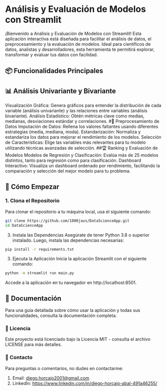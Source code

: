 # Análisis y Evaluación de Modelos con Streamlit
¡Bienvenido a Análisis y Evaluación de Modelos con Streamlit! Esta aplicación interactiva está diseñada para facilitar el análisis de datos, el preprocesamiento y la evaluación de modelos. Ideal para científicos de datos, analistas y desarrolladores, esta herramienta te permitirá explorar, transformar y evaluar tus datos con facilidad.

## 📦 Funcionalidades Principales
## 📊 Análisis Univariante y Bivariante
Visualización Gráfica: Genera gráficos para entender la distribución de cada variable (análisis univariante) y las relaciones entre variables (análisis bivariante).
Análisis Estadístico: Obtén métricas clave como medias, medianas, desviaciones estándar y correlaciones.
#🔧 Preprocesamiento de Datos
Imputación de Datos: Rellena los valores faltantes usando diferentes estrategias (media, mediana, moda).
Estandarización: Normaliza y estandariza los datos para mejorar el rendimiento de los modelos.
Selección de Características: Elige las variables más relevantes para tu modelo utilizando técnicas avanzadas de selección.
##🏆 Ranking y Evaluación de Modelos
Modelos de Regresión y Clasificación: Evalúa más de 25 modelos distintos, tanto para regresión como para clasificación.
Dashboard Interactivo: Visualiza un dashboard ordenado por rendimiento, facilitando la comparación y selección del mejor modelo para tu problema.

## 🚀 Cómo Empezar
### 1. Clona el Repositorio
Para clonar el repositorio a tu máquina local, usa el siguiente comando:

```bash
git clone https://github.com/1000jaus/DataScienceApp.git
cd DataScienceApp
```
3. Instala las Dependencias
Asegúrate de tener Python 3.8 o superior instalado. Luego, instala las dependencias necesarias:

```bash
pip install -r requirements.txt
```

3. Ejecuta la Aplicación
Inicia la aplicación Streamlit con el siguiente comando:
```bash
python -m streamlit run main.py
```

Accede a la aplicación en tu navegador en http://localhost:8501.

## 📄 Documentación
Para una guía detallada sobre cómo usar la aplicación y todas sus funcionalidades, consulta la documentación completa.

### 📜 Licencia
Este proyecto está licenciado bajo la Licencia MIT - consulta el archivo LICENSE para más detalles.

### 🤝 Contacto
Para preguntas o comentarios, no dudes en contactarme:

1. Email: diego.horcajo2001@gmail.com
2. LinkedIn: https://www.linkedin.com/in/diego-horcajo-abal-491a46255/
